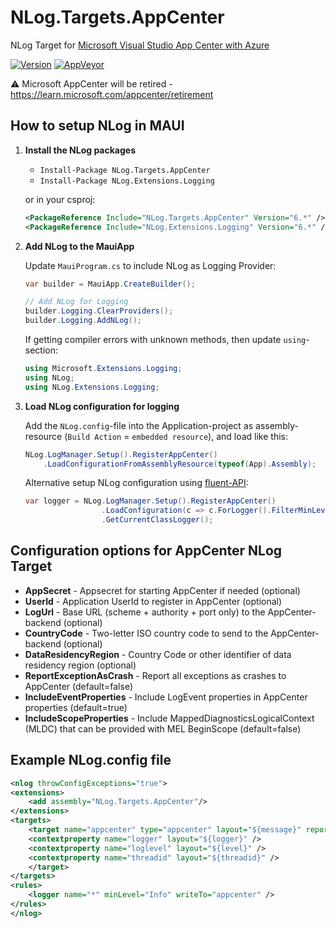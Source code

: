 ﻿# NLog.Targets.AppCenter
NLog Target for [Microsoft Visual Studio App Center with Azure](https://azure.microsoft.com/services/app-center/)

[![Version](https://badge.fury.io/nu/NLog.Targets.AppCenter.svg)](https://www.nuget.org/packages/NLog.Targets.AppCenter)
[![AppVeyor](https://img.shields.io/appveyor/ci/nlog/nlog-azureappcenter/master.svg)](https://ci.appveyor.com/project/nlog/nlog-azureappcenter/branch/master)

⚠️ Microsoft AppCenter will be retired - https://learn.microsoft.com/appcenter/retirement

## How to setup NLog in MAUI

1) **Install the NLog packages**

   - `Install-Package NLog.Targets.AppCenter` 
   - `Install-Package NLog.Extensions.Logging` 
    
   or in your csproj:

    ```xml
    <PackageReference Include="NLog.Targets.AppCenter" Version="6.*" />
    <PackageReference Include="NLog.Extensions.Logging" Version="6.*" />
    ```

2) **Add NLog to the MauiApp**

   Update `MauiProgram.cs` to include NLog as Logging Provider: 
   ```csharp
   var builder = MauiApp.CreateBuilder();

   // Add NLog for Logging
   builder.Logging.ClearProviders();
   builder.Logging.AddNLog();
   ```

   If getting compiler errors with unknown methods, then update `using`-section:
   ```csharp
   using Microsoft.Extensions.Logging;
   using NLog;
   using NLog.Extensions.Logging;
   ```

3) **Load NLog configuration for logging**

   Add the `NLog.config`-file into the Application-project as assembly-resource (`Build Action` = `embedded resource`), and load like this:
   ```csharp
   NLog.LogManager.Setup().RegisterAppCenter()
       .LoadConfigurationFromAssemblyResource(typeof(App).Assembly);
   ```
   Alternative setup NLog configuration using [fluent-API](https://github.com/NLog/NLog/wiki/Fluent-Configuration-API):
   ```csharp
   var logger = NLog.LogManager.Setup().RegisterAppCenter()
                    .LoadConfiguration(c => c.ForLogger().FilterMinLevel(NLog.LogLevel.Debug).WriteToAppCenter())
                    .GetCurrentClassLogger();
   ```

## Configuration options for AppCenter NLog Target

- **AppSecret** - Appsecret for starting AppCenter if needed (optional)
- **UserId** - Application UserId to register in AppCenter (optional)
- **LogUrl** - Base URL (scheme + authority + port only) to the AppCenter-backend (optional)
- **CountryCode** - Two-letter ISO country code to send to the AppCenter-backend (optional)
- **DataResidencyRegion** - Country Code or other identifier of data residency region (optional)
- **ReportExceptionAsCrash** - Report all exceptions as crashes to AppCenter (default=false)
- **IncludeEventProperties** - Include LogEvent properties in AppCenter properties (default=true)
- **IncludeScopeProperties** - Include MappedDiagnosticsLogicalContext (MLDC) that can be provided with MEL BeginScope (default=false)

## Example NLog.config file

```xml
<nlog throwConfigExceptions="true">
<extensions>
    <add assembly="NLog.Targets.AppCenter"/>
</extensions>
<targets>
    <target name="appcenter" type="appcenter" layout="${message}" reportExceptionAsCrash="true">
	<contextproperty name="logger" layout="${logger}" />
	<contextproperty name="loglevel" layout="${level}" />
	<contextproperty name="threadid" layout="${threadid}" />
    </target>
</targets>
<rules>
    <logger name="*" minLevel="Info" writeTo="appcenter" />
</rules>
</nlog>
```
